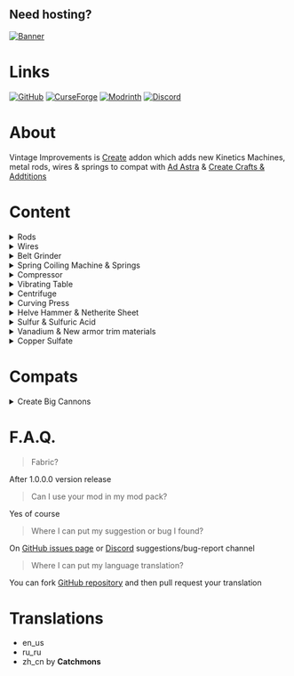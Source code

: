 ## Need hosting?

[![Banner](https://www.bisecthosting.com/partners/custom-banners/25d79f00-76c2-4045-a231-62a85437014f.webp)](https://bisecthosting.com/thebadguy)

# Links

[![GitHub](https://cdn.modrinth.com/data/cached_images/ceeb2af61953a1741b4cc0a9ed98302e93e5f7e1.png)](https://github.com/Negodya1/Create-Vintage-Improvements)
[![CurseForge](https://cdn.modrinth.com/data/cached_images/742719616d0e8ce6fc10fbdae2b1eb0a24ea6ff2.png)](https://www.curseforge.com/minecraft/mc-mods/create-vintage-improvements)
[![Modrinth](https://cdn.modrinth.com/data/cached_images/a78e162b7b8065d2a35409066cd61e82ccc9e4fb.png)](https://modrinth.com/mod/create-vintage-improvements)
[![Discord](https://cdn.modrinth.com/data/cached_images/d293dd00bfd49134e3336d9137b4e5f858be2bd2.png)](https://discord.gg/u6TjVXGT3w)

# About

Vintage Improvements is [Create](https://modrinth.com/mod/create) addon which adds new Kinetics Machines, metal rods, wires & springs to compat with [Ad Astra](https://modrinth.com/mod/ad-astra) & [Create Crafts & Addtitions](https://modrinth.com/mod/createaddition)

# Content

<details>
<summary>Rods</summary>

Rods can be made from plates:
- Steel
- Calorite (Ad Astra)
- Ostrum (Ad Astra)
- Desh (Ad Astra)

![Workbench Craft](https://cdn.modrinth.com/data/S27aYArf/images/9b813c2a44185e1b0d691f4fec6a18a605c6ed1c.png)
![Rods List](https://cdn.modrinth.com/data/Cn37AHDY/images/f8bc893cc6ba73a355492f5aeda07d144af2a09f.png)

If Create Crafts & Addtitions installed, this craft will be replaced by rolling with Rolling Mill.

![Rods Rolling](https://cdn.modrinth.com/data/Cn37AHDY/images/f19cd13f970acc0e58c2422e1f3859283f38dd8e.png)

This rods can be used in custom recipes in mod packs.

</details>

<details>
<summary>Wires</summary>

Wires can be made from plates:
- Steel
- Calorite (Ad Astra)
- Ostrum (Ad Astra)
- Desh (Ad Astra)

![Workbench Craft](https://cdn.modrinth.com/data/Cn37AHDY/images/95ed215f1b0b193a979a188e88b1130c59ad8829.png)
![Wires List](https://cdn.modrinth.com/data/Cn37AHDY/images/0d87e37f3d179753eb5fee426ffe7c4dda2f1f81.png)

If Create Crafts & Addtitions installed, this craft will be replaced by rolling with Rolling Mill.

![Rods Rolling](https://cdn.modrinth.com/data/Cn37AHDY/images/2eb278bfdfcfe597c324c9ae0670a0a36ac235b1.png)

This wires can be used in custom recipes in mod packs.

</details>


<details>
<summary>Belt Grinder</summary>
Belt Grinder craft

![Grinder Belt](https://cdn.modrinth.com/data/Cn37AHDY/images/1a3fed0208be44db5197dc0cd1da437c4c4548bd.png)
![Belt Grinder](https://cdn.modrinth.com/data/Cn37AHDY/images/9238fb0479949a3141a82c216543d89d3cd35663.png)

Grinder provides **grinder polishing** recipes with speed limits (any, low, medium & high). For example: Polished Rose Quartz recipe requires low speed (16 RPM or less, can be configured), otherwise recipe won't work and (if configured) Rose Quartz will be destroyed

![Polishing Example](https://cdn.modrinth.com/data/Cn37AHDY/images/8baea855414a07c953e8bf72c09083d0906e9f19.png)

There is an option in the config file to turn on automatic recognition of sandpaper polishing recipes and speed limits for this recipes

Belt's appearance can be changed via right click with a Sand Paper. [Create Crafts & Addtitions](https://modrinth.com/mod/createaddition), [Create: SandPaper Overhaul](https://modrinth.com/mod/create-sandpaper-overhaul) are supported

</details>


<details>
<summary>Spring Coiling Machine & Springs</summary>

Spring Coiling Machine craft

![Coiling Wheel](https://cdn.modrinth.com/data/Cn37AHDY/images/24e33647ac56515a4cd57c459e48c820f0a9be82.png)
![Spring Coiling Machine](https://cdn.modrinth.com/data/Cn37AHDY/images/38f5c354370006bdac29a22d1a899f15d58c8d97.png)

Grinder provides **coiling** recipes. You can craft springs & small springs made by:

- Iron
- Gold
- Copper
- Steel
- Calorite (Ad Astra)
- Ostrum (Ad Astra)
- Desh (Ad Astra)

![Springs List](https://cdn.modrinth.com/data/Cn37AHDY/images/d87e7ba3c8aafa9d4bc5a7bb080541deb16db110.png)
![Coiling Example](https://cdn.modrinth.com/data/Cn37AHDY/images/060799a4b9c1c4acd5d78364f68c9d0f63b87e75.png)

</details>


<details>
<summary>Compressor</summary>

Compressor craft

![Compressor](https://cdn.modrinth.com/data/Cn37AHDY/images/6cd74e40b96771b389a4986cec887e701d93e965.png)

Compressor works with Basin and have two operating modes: **Vacuumizing** and **Pressurizing**

![Vacuumizing Example](https://cdn.modrinth.com/data/S27aYArf/images/1813a8ca1dfc3cd73dccc1aa7676022047730e23.png)

Modes can be switched via right click with Wrench. Recipes may require fluids inside the Compressor internal tank, or may produce fluids into the Compressor internal tank

![Pressurizing Example](https://cdn.modrinth.com/data/S27aYArf/images/c0e5f8ec6f32dacbd45d9b25a013926f4117a3e6.png)

</details>


<details>
<summary>Vibrating Table</summary>

Vibrating Table craft

![Vibrating Table](https://cdn.modrinth.com/data/S27aYArf/images/1ae0a20ba25f863edf440710c53ad52f66661186.png)

Vibrating Table provides **vibrating** recipes

![Vibrating Example](https://cdn.modrinth.com/data/S27aYArf/images/fbe5c10b525cf7efd47a07d9e1b3259efdf6b284.png)

In config you can turn on **unpacking** and **leaves vibrating** recipes (enabled by default). Unpacking allows uncrafting storage blocks into materials by Vibrating Table. Vibrating leaves gives match drops

![Unpacking Example](https://cdn.modrinth.com/data/S27aYArf/images/80818a528e87f984b4896b3d37964e16e29eb2f3.png)

</details>


<details>
<summary>Centrifuge</summary>

Centrifuge craft

![Centrifuge craft](https://cdn.modrinth.com/data/S27aYArf/images/beeb6f5913c9bafd5d719eeb705862274f08e496.png)

Centrifuge needs 4 Basins intsalled to work and provides **centrifugation** recipes

![Centrifugation Example](https://cdn.modrinth.com/data/S27aYArf/images/3c989c8ceb3a7fff8a18053a05fe7020d460ea84.png)

</details>


<details>
<summary>Curving Press</summary>

Curving Press craft

![Curving Press craft](https://cdn.modrinth.com/data/S27aYArf/images/e5b55f4751dd1332fdfe911766f0696466fc3a1a.png)

Curving Press provides **curving** recipes

![Curving Example](https://cdn.modrinth.com/data/S27aYArf/images/107265dc559b22063b49f60f0fcdecb3c24deb28.png)

In the config you can turn on automatic recognition of bucket-like recipes for Curving Press (enabled by default)

![Auto Curving Example](https://cdn.modrinth.com/data/S27aYArf/images/5b2e2a31d08fc7410d56179ea9092eb6bd2c5bbe.png)

</details>


<details>
<summary>Helve Hammer & Netherite Sheet</summary>

Helve Hammer craft

![Helve Hammer](https://cdn.modrinth.com/data/S27aYArf/images/33b49c35e1373d36ebdf848c41b3a1c2cb4908d4.png)

Helve Hammer works with Smithing Table or Anvil. With Anvil Helve Hammer provides **hammering** recipes

![Hammering Example](https://cdn.modrinth.com/data/S27aYArf/images/726b2018a7b64a65120c6dfa60e292905da943ab.png)

Netherite Sheet can be used in custom recipes in mod packs

![Netherite Sheet](https://cdn.modrinth.com/data/S27aYArf/images/13efd001b311ac446ed9c8c374fe26353bf83aa4.png)

With Smithing Table Helve Hammer provides **auto smithing** recipes

![Auto Smithing](https://cdn.modrinth.com/data/S27aYArf/images/0d132c200790c95f5d726860d358a33a35c0d65b.png)

</details>


<details>
<summary>Sulfur & Sulfuric Acid</summary>

![Surfuric Items](https://cdn.modrinth.com/data/S27aYArf/images/5713cb088d9dab801482db3452d5b2128a4ce632.png)

Sulfur Chunks can be obtain by crushing Azurine, Scoria or Scorchia. Sulfur Chunks can be combined into Sulfur, that can be burned into Sulfur Dioxide

![Sulfur Burn](https://cdn.modrinth.com/data/S27aYArf/images/453118f8e45eb19ec9cf7849f162d565ce119f36.png)

Sulfur Dioxide with Iron/Vanadium nuggets can be transformed into Sulfur Trioxide

![Dioxide To Trioxide](https://cdn.modrinth.com/data/S27aYArf/images/27c137060f3d3c9dcba0c0179ec5403df80066fe.png)

And finally, Sulfur Trioxide with Water form Sulfuric Acid

![Sulfuric Acid](https://cdn.modrinth.com/data/S27aYArf/images/f1d6a0dfe325b560404515185afe447a914c4520.png)

</details>


<details>
<summary>Vanadium & New armor trim materials</summary>

![Vanadium Items](https://cdn.modrinth.com/data/S27aYArf/images/f8747e7986b057c759ddccd523648a71a60be893.png)

Vanadium Nuggets can be obtain by crushing Crimsite, Basalt or Tuff. Vanadium Ingots/Blocks can be crafted, thay can be used in Beacon as Payment/Base

![Armor Trims Example](https://cdn.modrinth.com/data/S27aYArf/images/f2e5208c1cc4512ff5817b2016164e75a1f12e1a.png)

Also you can use Vanadium and Create resources (Brass, Andesite Alloy, Zinc, Rose Quartz, Shadow Steel and Refined Radiance) as armor trim material

![Armor Trims Example 2](https://cdn.modrinth.com/data/S27aYArf/images/7cf02e1ccacd1e00822f23b1c8c3a1be5cd8276d.png)

</details>


<details>
<summary>Copper Sulfate</summary>

![Copper Sulfate](https://cdn.modrinth.com/data/S27aYArf/images/5bc46400a33b12bfe8964a5fffd43127dbcb7bde.png)

Copper Sulfate can be crafted by Pressurizing Copper Ingot with Water & Sulfuric Acid. Copper Sulfate can be used as Bone Meal

![Copper Sulfate Recipe](https://cdn.modrinth.com/data/S27aYArf/images/83d31ad5ea12c71248ab822f76f8f6636e9a1cae.png)

</details>

# Compats


<details>
<summary>Create Big Cannons</summary>

[Create Big Cannons](https://modrinth.com/mod/create-big-cannons) Recoil Spring recipe changed with Coiling instead Pressing

![Recoil Spring](https://cdn.modrinth.com/data/S27aYArf/images/34b62078adc90edb311888071a6c0938fd04a8cd.png)

</details>

# F.A.Q.

> Fabric?

After 1.0.0.0 version release

> Can I use your mod in my mod pack?

Yes of course

> Where I can put my suggestion or bug I found?

On [GitHub issues page](https://github.com/Negodya1/Create-Vintage-Improvements/issues) or [Discord](https://discord.gg/W5fXSTtpfM) suggestions/bug-report channel

> Where I can put my language translation?

You can fork [GitHub repository](https://github.com/Negodya1/Create-Vintage-Improvements) and then pull request your translation

# Translations

- en_us
- ru_ru
- zh_cn by **Catchmons**
